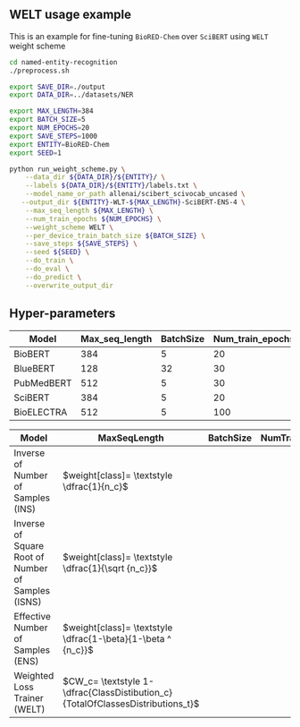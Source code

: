 ## WELT usage example

This is an example for fine-tuning `BioRED-Chem` over `SciBERT` using `WELT` weight scheme 
```bash
cd named-entity-recognition
./preprocess.sh

export SAVE_DIR=./output
export DATA_DIR=../datasets/NER

export MAX_LENGTH=384
export BATCH_SIZE=5
export NUM_EPOCHS=20
export SAVE_STEPS=1000
export ENTITY=BioRED-Chem
export SEED=1

python run_weight_scheme.py \
    --data_dir ${DATA_DIR}/${ENTITY}/ \
    --labels ${DATA_DIR}/${ENTITY}/labels.txt \
    --model_name_or_path allenai/scibert_scivocab_uncased \
   --output_dir ${ENTITY}-WLT-${MAX_LENGTH}-SciBERT-ENS-4 \
    --max_seq_length ${MAX_LENGTH} \
    --num_train_epochs ${NUM_EPOCHS} \
    --weight_scheme WELT \
    --per_device_train_batch_size ${BATCH_SIZE} \
    --save_steps ${SAVE_STEPS} \
    --seed ${SEED} \
    --do_train \
    --do_eval \
    --do_predict \
    --overwrite_output_dir
  ```
## Hyper-parameters
|Model                                            |Max_seq_length|BatchSize|Num_train_epochs|
|---	|---	|  ---	| ---	|
| BioBERT                                       | 384 | 5  | 20  |
| BlueBERT                                     | 128 | 32 | 30  |
| PubMedBERT                                    | 512 | 5  | 30  |
| SciBERT                                        | 384 | 5  | 20  |
| BioELECTRA                                   | 512 | 5  | 100 |


|Model | MaxSeqLength | BatchSize |  NumTrainEpochs |
|---	|---	|  ---	| ---	|
|Inverse of Number of Samples (INS)|$weight[class]= \textstyle \dfrac{1}{n_c}$|
|Inverse of Square Root of Number of Samples (ISNS)| $weight[class]= \textstyle \dfrac{1}{\sqrt {n_c}}$|
|Effective Number of Samples (ENS)| $weight[class]= \textstyle \dfrac{1-\beta}{1-\beta ^ {n_c}}$|
|Weighted Loss Trainer (WELT)| $CW_c= \textstyle 1- \dfrac{ClassDistibution_c}{TotalOfClassesDistributions_t}$|
